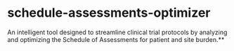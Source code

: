 # schedule-assessments-optimizer
An intelligent tool designed to streamline clinical trial protocols by analyzing and optimizing the Schedule of Assessments for patient and site burden.**
